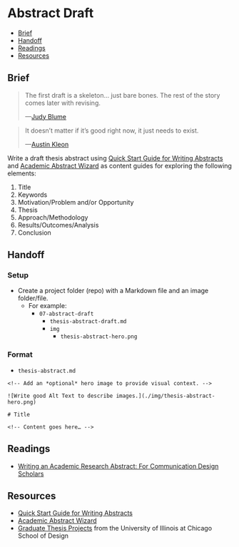 # Abstract Draft

- [Brief](#brief)
- [Handoff](#handoff)
- [Readings](#readings)
- [Resources](#resources)

## Brief

> The first draft is a skeleton… just bare bones. The rest of the story comes later with revising.
>
> —[Judy Blume](http://judyblume.com)

> It doesn’t matter if it’s good right now, it just needs to exist.
>
> —[Austin Kleon](https://austinkleon.com)

Write a draft thesis abstract using [Quick Start Guide for Writing Abstracts](https://designincubation.com/publications/white-papers/quick-start-guide-for-writing-abstracts/) and [Academic Abstract Wizard](https://designincubation.com/abstract-wizard/) as content guides for exploring the following elements:

1. Title
2. Keywords
3. Motivation/Problem and/or Opportunity
4. Thesis
5. Approach/Methodology
6. Results/Outcomes/Analysis
7. Conclusion

## Handoff

### Setup

- Create a project folder (repo) with a Markdown file and an image folder/file.
  - For example:
    - `07-abstract-draft`
      - `thesis-abstract-draft.md`
      -  `img`
          - `thesis-abstract-hero.png`

### Format

- `thesis-abstract.md`

```
<!-- Add an *optional* hero image to provide visual context. -->

![Write good Alt Text to describe images.](./img/thesis-abstract-hero.png)

# Title

<!-- Content goes here… -->
```

## Readings

- [Writing an Academic Research Abstract: For Communication Design Scholars](https://designincubation.com/publications/white-papers/writing-an-academic-research-abstract-for-communication-graphic-design-researchers-scholars/)

## Resources

- [Quick Start Guide for Writing Abstracts](https://designincubation.com/publications/white-papers/quick-start-guide-for-writing-abstracts/)
- [Academic Abstract Wizard](https://designincubation.com/abstract-wizard/)
- [Graduate Thesis Projects](https://design.uic.edu/graduate-year/2018) from the University of Illinois at Chicago School of Design
